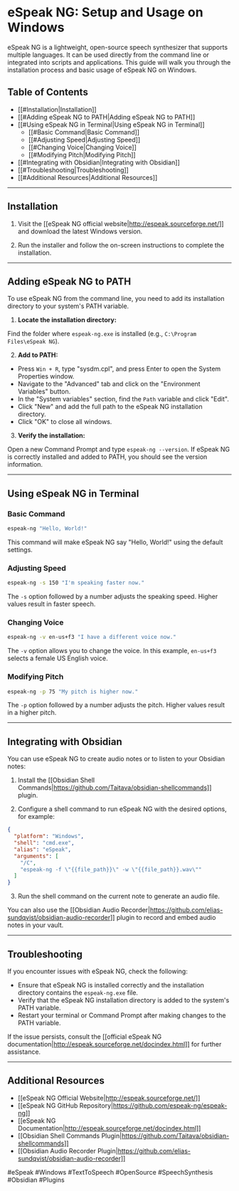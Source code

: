 # eSpeak NG: Setup and Usage on Windows

eSpeak NG is a lightweight, open-source speech synthesizer that supports multiple languages. It can be used directly from the command line or integrated into scripts and applications. This guide will walk you through the installation process and basic usage of eSpeak NG on Windows.

## Table of Contents

- [[#Installation|Installation]]
- [[#Adding eSpeak NG to PATH|Adding eSpeak NG to PATH]]
- [[#Using eSpeak NG in Terminal|Using eSpeak NG in Terminal]]
  - [[#Basic Command|Basic Command]]
  - [[#Adjusting Speed|Adjusting Speed]]
  - [[#Changing Voice|Changing Voice]]
  - [[#Modifying Pitch|Modifying Pitch]]
- [[#Integrating with Obsidian|Integrating with Obsidian]]
- [[#Troubleshooting|Troubleshooting]]
- [[#Additional Resources|Additional Resources]]

---

## Installation

1. Visit the [[eSpeak NG official website|http://espeak.sourceforge.net/]] and download the latest Windows version.

2. Run the installer and follow the on-screen instructions to complete the installation.

---

## Adding eSpeak NG to PATH

To use eSpeak NG from the command line, you need to add its installation directory to your system's PATH variable.

1. **Locate the installation directory:**

Find the folder where `espeak-ng.exe` is installed (e.g., `C:\Program Files\eSpeak NG`).

2. **Add to PATH:**

- Press `Win + R`, type "sysdm.cpl", and press Enter to open the System Properties window.
- Navigate to the "Advanced" tab and click on the "Environment Variables" button.
- In the "System variables" section, find the `Path` variable and click "Edit".
- Click "New" and add the full path to the eSpeak NG installation directory.
- Click "OK" to close all windows.

3. **Verify the installation:**

Open a new Command Prompt and type `espeak-ng --version`. If eSpeak NG is correctly installed and added to PATH, you should see the version information.

---

## Using eSpeak NG in Terminal

### Basic Command

```sh
espeak-ng "Hello, World!"
```

This command will make eSpeak NG say "Hello, World!" using the default settings.

### Adjusting Speed

```sh
espeak-ng -s 150 "I'm speaking faster now."
```

The `-s` option followed by a number adjusts the speaking speed. Higher values result in faster speech.

### Changing Voice

```sh
espeak-ng -v en-us+f3 "I have a different voice now."
```

The `-v` option allows you to change the voice. In this example, `en-us+f3` selects a female US English voice.

### Modifying Pitch

```sh
espeak-ng -p 75 "My pitch is higher now."
```

The `-p` option followed by a number adjusts the pitch. Higher values result in a higher pitch.

---

## Integrating with Obsidian

You can use eSpeak NG to create audio notes or to listen to your Obsidian notes:

1. Install the [[Obsidian Shell Commands|https://github.com/Taitava/obsidian-shellcommands]] plugin.

2. Configure a shell command to run eSpeak NG with the desired options, for example:

```json
{
  "platform": "Windows",
  "shell": "cmd.exe",
  "alias": "eSpeak",
  "arguments": [
    "/C",
    "espeak-ng -f \"{{file_path}}\" -w \"{{file_path}}.wav\""
  ]
}
```

3. Run the shell command on the current note to generate an audio file.

You can also use the [[Obsidian Audio Recorder|https://github.com/elias-sundqvist/obsidian-audio-recorder]] plugin to record and embed audio notes in your vault.

---

## Troubleshooting

If you encounter issues with eSpeak NG, check the following:

- Ensure that eSpeak NG is installed correctly and the installation directory contains the `espeak-ng.exe` file.
- Verify that the eSpeak NG installation directory is added to the system's PATH variable.
- Restart your terminal or Command Prompt after making changes to the PATH variable.

If the issue persists, consult the [[official eSpeak NG documentation|http://espeak.sourceforge.net/docindex.html]] for further assistance.

---

## Additional Resources

- [[eSpeak NG Official Website|http://espeak.sourceforge.net/]]
- [[eSpeak NG GitHub Repository|https://github.com/espeak-ng/espeak-ng]]
- [[eSpeak NG Documentation|http://espeak.sourceforge.net/docindex.html]]
- [[Obsidian Shell Commands Plugin|https://github.com/Taitava/obsidian-shellcommands]]
- [[Obsidian Audio Recorder Plugin|https://github.com/elias-sundqvist/obsidian-audio-recorder]]

#eSpeak #Windows #TextToSpeech #OpenSource #SpeechSynthesis #Obsidian #Plugins
